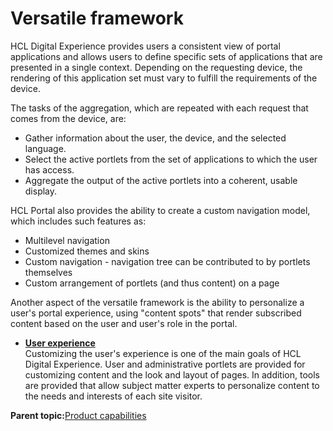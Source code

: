 # Versatile framework 

HCL Digital Experience provides users a consistent view of portal applications and allows users to define specific sets of applications that are presented in a single context. Depending on the requesting device, the rendering of this application set must vary to fulfill the requirements of the device.

The tasks of the aggregation, which are repeated with each request that comes from the device, are:

-   Gather information about the user, the device, and the selected language.
-   Select the active portlets from the set of applications to which the user has access.
-   Aggregate the output of the active portlets into a coherent, usable display.

HCL Portal also provides the ability to create a custom navigation model, which includes such features as:

-   Multilevel navigation
-   Customized themes and skins
-   Custom navigation - navigation tree can be contributed to by portlets themselves
-   Custom arrangement of portlets \(and thus content\) on a page

Another aspect of the versatile framework is the ability to personalize a user's portal experience, using "content spots" that render subscribed content based on the user and user's role in the portal.

-   **[User experience ](../overview/fea_cust.md)**  
Customizing the user's experience is one of the main goals of HCL Digital Experience. User and administrative portlets are provided for customizing content and the look and layout of pages. In addition, tools are provided that allow subject matter experts to personalize content to the needs and interests of each site visitor.

**Parent topic:**[Product capabilities](../overview/intr_ovr.md)


